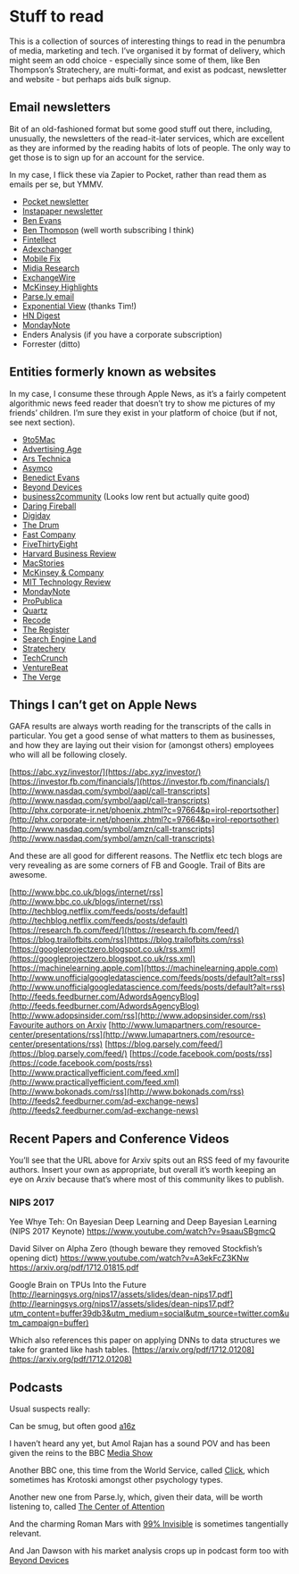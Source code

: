 # Stuff to read
This is a collection of sources of interesting things to read in the penumbra of media, marketing and tech. I’ve organised it by format of delivery, which might seem an odd choice - especially since some of them, like Ben Thompson’s Stratechery, are multi-format, and exist as podcast, newsletter and website - but perhaps aids bulk signup. 

## Email newsletters
Bit of an old-fashioned format but some good stuff out there, including, unusually, the newsletters of the read-it-later services, which are excellent as they are informed by the reading habits of lots of people. The only way to get those is to sign up for an account for the service. 

In my case, I flick these via Zapier to Pocket, rather than read them as emails per se, but YMMV. 

* [Pocket newsletter](https://getpocket.com/signup)
* [Instapaper newsletter](https://www.instapaper.com/user/register)
* [Ben Evans](http://ben-evans.com/newsletter/)
* [Ben Thompson](https://stratechery.com/membership/) (well worth subscribing I think)
* [Fintellect](http://www.fintellect.com/msfi/)
* [Adexchanger](https://adexchanger.com/newsletter/)
* [Mobile Fix](http://www.addictivelondon.com/#sign-up-for-fix)
* [Midia Research](https://www.midiaresearch.com/blog/)
* [ExchangeWire](https://www.exchangewire.com/newsletter/)
* [McKinsey Highlights](https://www.mckinsey.com/user-registration/manage-account/edit-subscriptions)
* [Parse.ly email](https://blog.parsely.com)
* [Exponential View](http://www.exponentialview.co/newsletter/) (thanks Tim!)
* [HN Digest](https://hndigest.com)
* [MondayNote](https://madmimi.com/signups/203173/join)
* Enders Analysis (if you have a corporate subscription)
* Forrester (ditto)

## Entities formerly known as websites
In my case, I consume these through Apple News, as it’s a fairly competent algorithmic news feed reader that doesn’t try to show me pictures of my friends’ children. I’m sure they exist in your platform of choice (but if not, see next section).

* [9to5Mac](https://9to5mac.com)
* [Advertising Age](http://adage.com)
* [Ars Technica](https://arstechnica.com)
* [Asymco](http://www.asymco.com)
* [Benedict Evans](https://www.ben-evans.com)
* [Beyond Devices](http://www.beyonddevic.es)
* [business2community](https://www.business2community.com) (Looks low rent but actually quite good)
* [Daring Fireball](https://daringfireball.net)
* [Digiday](https://digiday.com)
* [The Drum](http://www.thedrum.com)
* [Fast Company](https://www.fastcompany.com)
* [FiveThirtyEight](http://fivethirtyeight.com)
* [Harvard Business Review](https://hbr.org)
* [MacStories](https://www.macstories.net)
* [McKinsey & Company](https://www.mckinsey.com/quarterly/overview)
* [MIT Technology Review](https://www.technologyreview.com)
* [MondayNote](https://mondaynote.com)
* [ProPublica](https://www.propublica.org)
* [Quartz](https://qz.com)
* [Recode](https://www.recode.net)
* [The Register](https://m.theregister.co.uk)
* [Search Engine Land](https://searchengineland.com)
* [Stratechery](https://stratechery.com)
* [TechCrunch](https://techcrunch.com)
* [VentureBeat](https://venturebeat.com)
* [The Verge](https://www.theverge.com)

## Things I can’t get on Apple News
GAFA results are always worth reading for the transcripts of the calls in particular. You get a good sense of what matters to them as businesses, and how they are laying out their vision for (amongst others) employees who will all be following closely. 

[https://abc.xyz/investor/](https://abc.xyz/investor/)
[https://investor.fb.com/financials/](https://investor.fb.com/financials/)
[http://www.nasdaq.com/symbol/aapl/call-transcripts](http://www.nasdaq.com/symbol/aapl/call-transcripts)
[http://phx.corporate-ir.net/phoenix.zhtml?c=97664&p=irol-reportsother](http://phx.corporate-ir.net/phoenix.zhtml?c=97664&p=irol-reportsother)
[http://www.nasdaq.com/symbol/amzn/call-transcripts](http://www.nasdaq.com/symbol/amzn/call-transcripts)

And these are all good for different reasons. The Netflix etc tech blogs are very revealing as are some corners of FB and Google. Trail of Bits are awesome. 

[http://www.bbc.co.uk/blogs/internet/rss](http://www.bbc.co.uk/blogs/internet/rss)
[http://techblog.netflix.com/feeds/posts/default](http://techblog.netflix.com/feeds/posts/default)
[https://research.fb.com/feed/](https://research.fb.com/feed/)
[https://blog.trailofbits.com/rss](https://blog.trailofbits.com/rss)
[https://googleprojectzero.blogspot.co.uk/rss.xml](https://googleprojectzero.blogspot.co.uk/rss.xml)
[https://machinelearning.apple.com](https://machinelearning.apple.com)
[http://www.unofficialgoogledatascience.com/feeds/posts/default?alt=rss](http://www.unofficialgoogledatascience.com/feeds/posts/default?alt=rss)
[http://feeds.feedburner.com/AdwordsAgencyBlog](http://feeds.feedburner.com/AdwordsAgencyBlog)
[http://www.adopsinsider.com/rss](http://www.adopsinsider.com/rss)
[Favourite authors on Arxiv](http://export.arxiv.org/api/query?search_query=au:%22jure+leskovec%22+OR+au:%22eytan+bakshy%22+OR+au:%22yann+lecun%22+OR+au:%22lada+adamic%22+OR+au:%22dean+eckles%22+OR+au:%22Duncan+J+Watts%22+OR+au:%22Teh_Y%22&sortBy=submittedDate&sortOrder=descending)
[http://www.lumapartners.com/resource-center/presentations/rss](http://www.lumapartners.com/resource-center/presentations/rss)
[https://blog.parsely.com/feed/](https://blog.parsely.com/feed/)
[https://code.facebook.com/posts/rss](https://code.facebook.com/posts/rss)
[http://www.practicallyefficient.com/feed.xml](http://www.practicallyefficient.com/feed.xml)
[http://www.bokonads.com/rss](http://www.bokonads.com/rss)
[http://feeds2.feedburner.com/ad-exchange-news](http://feeds2.feedburner.com/ad-exchange-news)

## Recent Papers and Conference Videos
You’ll see that the URL above for Arxiv spits out an RSS feed of my favourite authors. Insert your own as appropriate, but overall it’s worth keeping an eye on Arxiv because that’s where most of this community likes to publish. 

### NIPS 2017
Yee Whye Teh: On Bayesian Deep Learning and Deep Bayesian Learning (NIPS 2017 Keynote)
https://www.youtube.com/watch?v=9saauSBgmcQ

David Silver on Alpha Zero (though beware they removed Stockfish’s opening dict)
https://www.youtube.com/watch?v=A3ekFcZ3KNw
https://arxiv.org/pdf/1712.01815.pdf

Google Brain on TPUs Into the Future
[http://learningsys.org/nips17/assets/slides/dean-nips17.pdf](http://learningsys.org/nips17/assets/slides/dean-nips17.pdf?utm_content=buffer39db3&utm_medium=social&utm_source=twitter.com&utm_campaign=buffer)

Which also references this paper on applying DNNs to data structures we take for granted like hash tables. 
[https://arxiv.org/pdf/1712.01208](https://arxiv.org/pdf/1712.01208)

## Podcasts
Usual suspects really:

Can be smug, but often good [a16z](https://itunes.apple.com/gb/podcast/a16z/id842818711?mt=2)

I haven’t heard any yet, but Amol Rajan has a sound POV and has been given the reins to the BBC [Media Show](https://itunes.apple.com/gb/podcast/the-media-show/id292525828?mt=2)

Another BBC one, this time from the World Service, called [Click](https://itunes.apple.com/gb/podcast/click/id73331490?mt=2), which sometimes has Krotoski amongst other psychology types. 

Another new one from Parse.ly, which, given their data, will be worth listening to, called [The Center of Attention](https://itunes.apple.com/gb/podcast/the-center-of-attention/id1319543127?mt=2)

And the charming Roman Mars with [99% Invisible](https://itunes.apple.com/gb/podcast/99-invisible/id394775318?mt=2) is sometimes tangentially relevant. 

And Jan Dawson with his market analysis crops up in podcast form too with [Beyond Devices](https://itunes.apple.com/gb/podcast/beyond-devices-podcast/id1002197313?mt=2)
